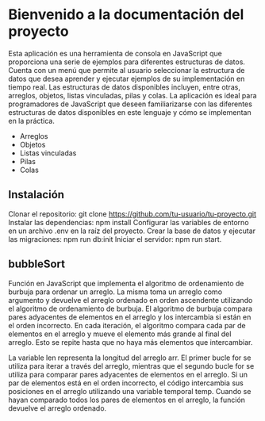 # Bienvenido a la documentación del proyecto

Esta aplicación es una herramienta de consola en JavaScript que proporciona una serie de ejemplos para diferentes estructuras de datos. Cuenta con un menú que permite al usuario seleccionar la estructura de datos que desea aprender y ejecutar ejemplos de su implementación en tiempo real. Las estructuras de datos disponibles incluyen, entre otras, arreglos, objetos, listas vinculadas, pilas y colas. La aplicación es ideal para programadores de JavaScript que deseen familiarizarse con las diferentes estructuras de datos disponibles en este lenguaje y cómo se implementan en la práctica.

- Arreglos
- Objetos
- Listas vinculadas
- Pilas
- Colas

## Instalación

Clonar el repositorio: git clone <https://github.com/tu-usuario/tu-proyecto.git>
Instalar las dependencias: npm install
Configurar las variables de entorno en un archivo .env en la raíz del proyecto.
Crear la base de datos y ejecutar las migraciones: npm run db:init
Iniciar el servidor: npm run start.

## bubbleSort

Función en JavaScript que implementa el algoritmo de ordenamiento de burbuja para ordenar un arreglo. La misma toma un arreglo como argumento y devuelve el arreglo ordenado en orden ascendente utilizando el algoritmo de ordenamiento de burbuja. El algoritmo de burbuja compara pares adyacentes de elementos en el arreglo y los intercambia si están en el orden incorrecto. En cada iteración, el algoritmo compara cada par de elementos en el arreglo y mueve el elemento más grande al final del arreglo. Esto se repite hasta que no haya más elementos que intercambiar.

La variable len representa la longitud del arreglo arr. El primer bucle for se utiliza para iterar a través del arreglo, mientras que el segundo bucle for se utiliza para comparar pares adyacentes de elementos en el arreglo. Si un par de elementos está en el orden incorrecto, el código intercambia sus posiciones en el arreglo utilizando una variable temporal temp. Cuando se hayan comparado todos los pares de elementos en el arreglo, la función devuelve el arreglo ordenado.
